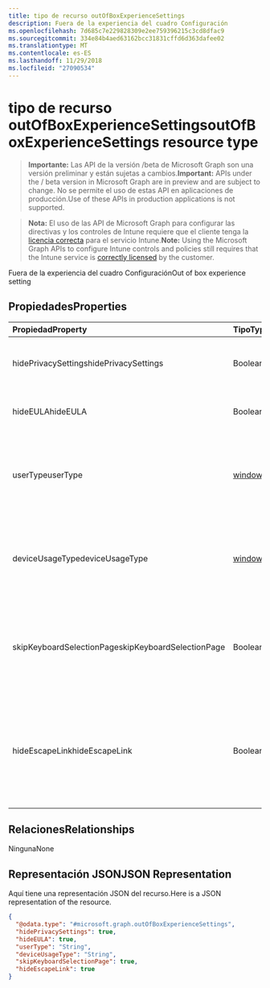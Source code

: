 ```yaml
---
title: tipo de recurso outOfBoxExperienceSettings
description: Fuera de la experiencia del cuadro Configuración
ms.openlocfilehash: 7d685c7e229828309e2ee759396215c3cd8dfac9
ms.sourcegitcommit: 334e84b4aed63162bcc31831cffd6d363dafee02
ms.translationtype: MT
ms.contentlocale: es-ES
ms.lasthandoff: 11/29/2018
ms.locfileid: "27090534"
---
```

# <a name="outofboxexperiencesettings-resource-type"></a><span data-ttu-id="95e43-103">tipo de recurso outOfBoxExperienceSettings</span><span class="sxs-lookup"><span data-stu-id="95e43-103">outOfBoxExperienceSettings resource type</span></span>

> <span data-ttu-id="95e43-104">**Importante:** Las API de la versión /beta de Microsoft Graph son una versión preliminar y están sujetas a cambios.</span><span class="sxs-lookup"><span data-stu-id="95e43-104">**Important:** APIs under the / beta version in Microsoft Graph are in preview and are subject to change.</span></span> <span data-ttu-id="95e43-105">No se permite el uso de estas API en aplicaciones de producción.</span><span class="sxs-lookup"><span data-stu-id="95e43-105">Use of these APIs in production applications is not supported.</span></span>

> <span data-ttu-id="95e43-106">**Nota:** El uso de las API de Microsoft Graph para configurar las directivas y los controles de Intune requiere que el cliente tenga la [licencia correcta](https://go.microsoft.com/fwlink/?linkid=839381) para el servicio Intune.</span><span class="sxs-lookup"><span data-stu-id="95e43-106">**Note:** Using the Microsoft Graph APIs to configure Intune controls and policies still requires that the Intune service is [correctly licensed](https://go.microsoft.com/fwlink/?linkid=839381) by the customer.</span></span>

<span data-ttu-id="95e43-107">Fuera de la experiencia del cuadro Configuración</span><span class="sxs-lookup"><span data-stu-id="95e43-107">Out of box experience setting</span></span>
## <a name="properties"></a><span data-ttu-id="95e43-108">Propiedades</span><span class="sxs-lookup"><span data-stu-id="95e43-108">Properties</span></span>
|<span data-ttu-id="95e43-109">Propiedad</span><span class="sxs-lookup"><span data-stu-id="95e43-109">Property</span></span>|<span data-ttu-id="95e43-110">Tipo</span><span class="sxs-lookup"><span data-stu-id="95e43-110">Type</span></span>|<span data-ttu-id="95e43-111">Descripción</span><span class="sxs-lookup"><span data-stu-id="95e43-111">Description</span></span>|
|:---|:---|:---|
|<span data-ttu-id="95e43-112">hidePrivacySettings</span><span class="sxs-lookup"><span data-stu-id="95e43-112">hidePrivacySettings</span></span>|<span data-ttu-id="95e43-113">Booleano</span><span class="sxs-lookup"><span data-stu-id="95e43-113">Boolean</span></span>|<span data-ttu-id="95e43-114">Mostrar u ocultar opciones de privacidad para los usuarios</span><span class="sxs-lookup"><span data-stu-id="95e43-114">Show or hide privacy settings to user</span></span>|
|<span data-ttu-id="95e43-115">hideEULA</span><span class="sxs-lookup"><span data-stu-id="95e43-115">hideEULA</span></span>|<span data-ttu-id="95e43-116">Booleano</span><span class="sxs-lookup"><span data-stu-id="95e43-116">Boolean</span></span>|<span data-ttu-id="95e43-117">Mostrar u ocultar los términos de licencia para el usuario</span><span class="sxs-lookup"><span data-stu-id="95e43-117">Show or hide EULA to user</span></span>|
|<span data-ttu-id="95e43-118">userType</span><span class="sxs-lookup"><span data-stu-id="95e43-118">userType</span></span>|[<span data-ttu-id="95e43-119">windowsUserType</span><span class="sxs-lookup"><span data-stu-id="95e43-119">windowsUserType</span></span>](../resources/intune-enrollment-windowsusertype.md)|<span data-ttu-id="95e43-120">Tipo de usuario.</span><span class="sxs-lookup"><span data-stu-id="95e43-120">Type of user.</span></span> <span data-ttu-id="95e43-121">Los valores posibles son: `administrator` y `standard`.</span><span class="sxs-lookup"><span data-stu-id="95e43-121">Possible values are: `administrator`, `standard`.</span></span>|
|<span data-ttu-id="95e43-122">deviceUsageType</span><span class="sxs-lookup"><span data-stu-id="95e43-122">deviceUsageType</span></span>|[<span data-ttu-id="95e43-123">windowsDeviceUsageType</span><span class="sxs-lookup"><span data-stu-id="95e43-123">windowsDeviceUsageType</span></span>](../resources/intune-enrollment-windowsdeviceusagetype.md)|<span data-ttu-id="95e43-124">Tipo de autenticación de combinación AAD.</span><span class="sxs-lookup"><span data-stu-id="95e43-124">AAD join authentication type.</span></span> <span data-ttu-id="95e43-125">Los valores posibles son: `singleUser` y `shared`.</span><span class="sxs-lookup"><span data-stu-id="95e43-125">Possible values are: `singleUser`, `shared`.</span></span>|
|<span data-ttu-id="95e43-126">skipKeyboardSelectionPage</span><span class="sxs-lookup"><span data-stu-id="95e43-126">skipKeyboardSelectionPage</span></span>|<span data-ttu-id="95e43-127">Booleano</span><span class="sxs-lookup"><span data-stu-id="95e43-127">Boolean</span></span>|<span data-ttu-id="95e43-128">Si el conjunto y, a continuación, omitir la selección de teclado página si se establecen el idioma y región</span><span class="sxs-lookup"><span data-stu-id="95e43-128">If set, then skip the keyboard selection page if Language and Region are set</span></span>|
|<span data-ttu-id="95e43-129">hideEscapeLink</span><span class="sxs-lookup"><span data-stu-id="95e43-129">hideEscapeLink</span></span>|<span data-ttu-id="95e43-130">Booleano</span><span class="sxs-lookup"><span data-stu-id="95e43-130">Boolean</span></span>|<span data-ttu-id="95e43-131">Si se establece en true, a continuación, el usuario no se puede iniciar a través de con una cuenta diferente, en el inicio de sesión de compañía</span><span class="sxs-lookup"><span data-stu-id="95e43-131">If set to true, then the user can't start over with different account, on company sign-in</span></span>|

## <a name="relationships"></a><span data-ttu-id="95e43-132">Relaciones</span><span class="sxs-lookup"><span data-stu-id="95e43-132">Relationships</span></span>
<span data-ttu-id="95e43-133">Ninguna</span><span class="sxs-lookup"><span data-stu-id="95e43-133">None</span></span>
## <a name="json-representation"></a><span data-ttu-id="95e43-134">Representación JSON</span><span class="sxs-lookup"><span data-stu-id="95e43-134">JSON Representation</span></span>
<span data-ttu-id="95e43-135">Aquí tiene una representación JSON del recurso.</span><span class="sxs-lookup"><span data-stu-id="95e43-135">Here is a JSON representation of the resource.</span></span>
<!-- {
  "blockType": "resource",
  "@odata.type": "microsoft.graph.outOfBoxExperienceSettings"
}
-->
``` json
{
  "@odata.type": "#microsoft.graph.outOfBoxExperienceSettings",
  "hidePrivacySettings": true,
  "hideEULA": true,
  "userType": "String",
  "deviceUsageType": "String",
  "skipKeyboardSelectionPage": true,
  "hideEscapeLink": true
}
```





